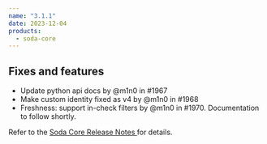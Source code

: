 ```yaml
---
name: "3.1.1"
date: 2023-12-04
products:
  - soda-core
---
```


## Fixes and features

* Update python api docs by @m1n0 in #1967
* Make custom identity fixed as v4 by @m1n0 in #1968
* Freshness: support in-check filters by @m1n0 in #1970. Documentation to follow shortly.

Refer to the <a href="https://github.com/sodadata/soda-core/releases" target="_blank">Soda Core Release Notes </a> for details.
